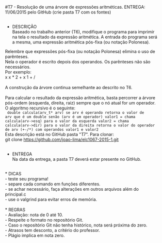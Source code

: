 #T7 - Resolução de uma árvore de expressões aritméticas.
ENTREGA: 11/06/2015 pelo GitHub (crie pasta T7 com os fontes)<br>
<br>
* DESCRIÇÃO<br>
Baseado no trabalho anterior (T6), modifique o programa para imprimir na tela o
resultado da expressão aritmética. A entrada do programa será a mesma, uma
expressão aritmética pós-fixa (ou notação Polonesa).<br>

Relembre que expressões pós-fixa (ou notação Polonesa) elimina o uso de parênteses.<br>
Nela o operador é escrito depois dos operandos. Os parênteses não são necessários.<br>
Por exemplo:<br>
x x * 2 + x 1 + /<br>
<br>
A construção da árvore continua semelhante ao descrito no T6.<br>
<br>
Para calcular o resultado da expressão aritmética, basta percorrer a árvore
pós-ordem (esquerda, direita, raiz) sempre que o nó atual for um operador.<br>
O algoritmo recursivo é o seguinte:<br>
<code>
double calcula(arv_t* arv)
    se arv é operando
      retorna o valor de arv que é um double
    senão (arv é um operador)
      valor1 = chama calcula(arv->esq) para o valor da esquerda
      valor2 = chama calcula(arv->dir) para o valor da direita
      retorna o valor do operador de arv (+-/*) com operandos valor1 e valor2
</code>
<br>
Esta descrição está no GitHub pasta "T7". Para clonar:<br>
git clone https://github.com/joao-lima/elc1067-2015-1.git<br>
<br>
* ENTREGA<br>
Na data da entrega, a pasta T7 deverá estar presente no GitHub.<br>
<br>
* DICAS<br>
- teste seu programa!<br>
- separe cada comando em funções diferentes.<br>
- se achar necessário, faça alterações em outros arquivos além do principal.c<br>
- use o valgrind para evitar erros de memória.<br>
<br>
* REGRAS<br>
- Avaliação: nota de 0 até 10.<br>
- Respeite o formato no repositório Git.<br>
- Caso o repositório Git não tenha histórico, nota será próxima do zero.<br>
- Atrasos tem desconto, a critério do professor.<br>
- Plágio implica em nota zero.<br>
<br>
